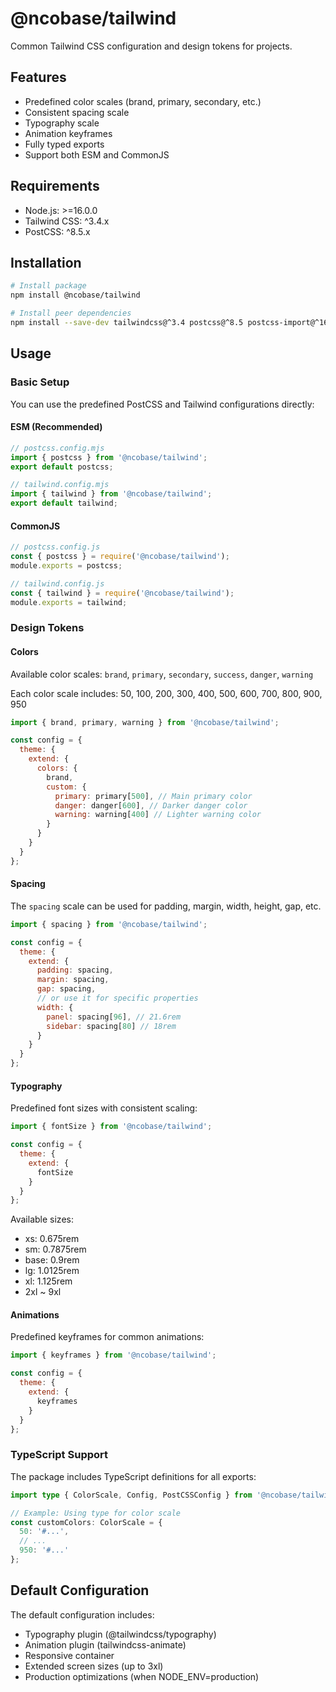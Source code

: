 # @ncobase/tailwind

Common Tailwind CSS configuration and design tokens for projects.

## Features

- Predefined color scales (brand, primary, secondary, etc.)
- Consistent spacing scale
- Typography scale
- Animation keyframes
- Fully typed exports
- Support both ESM and CommonJS

## Requirements

- Node.js: >=16.0.0
- Tailwind CSS: ^3.4.x
- PostCSS: ^8.5.x

## Installation

```bash
# Install package
npm install @ncobase/tailwind

# Install peer dependencies
npm install --save-dev tailwindcss@^3.4 postcss@^8.5 postcss-import@^16.0 postcss-nesting@^12.0 autoprefixer@^10.4 cssnano@^7.0
```

## Usage

### Basic Setup

You can use the predefined PostCSS and Tailwind configurations directly:

#### ESM (Recommended)

```javascript
// postcss.config.mjs
import { postcss } from '@ncobase/tailwind';
export default postcss;

// tailwind.config.mjs
import { tailwind } from '@ncobase/tailwind';
export default tailwind;
```

#### CommonJS

```javascript
// postcss.config.js
const { postcss } = require('@ncobase/tailwind');
module.exports = postcss;

// tailwind.config.js
const { tailwind } = require('@ncobase/tailwind');
module.exports = tailwind;
```

### Design Tokens

#### Colors

Available color scales: `brand`, `primary`, `secondary`, `success`, `danger`, `warning`

Each color scale includes: 50, 100, 200, 300, 400, 500, 600, 700, 800, 900, 950

```javascript
import { brand, primary, warning } from '@ncobase/tailwind';

const config = {
  theme: {
    extend: {
      colors: {
        brand,
        custom: {
          primary: primary[500], // Main primary color
          danger: danger[600], // Darker danger color
          warning: warning[400] // Lighter warning color
        }
      }
    }
  }
};
```

#### Spacing

The `spacing` scale can be used for padding, margin, width, height, gap, etc.

```javascript
import { spacing } from '@ncobase/tailwind';

const config = {
  theme: {
    extend: {
      padding: spacing,
      margin: spacing,
      gap: spacing,
      // or use it for specific properties
      width: {
        panel: spacing[96], // 21.6rem
        sidebar: spacing[80] // 18rem
      }
    }
  }
};
```

#### Typography

Predefined font sizes with consistent scaling:

```javascript
import { fontSize } from '@ncobase/tailwind';

const config = {
  theme: {
    extend: {
      fontSize
    }
  }
};
```

Available sizes:

- xs: 0.675rem
- sm: 0.7875rem
- base: 0.9rem
- lg: 1.0125rem
- xl: 1.125rem
- 2xl ~ 9xl

#### Animations

Predefined keyframes for common animations:

```javascript
import { keyframes } from '@ncobase/tailwind';

const config = {
  theme: {
    extend: {
      keyframes
    }
  }
};
```

### TypeScript Support

The package includes TypeScript definitions for all exports:

```typescript
import type { ColorScale, Config, PostCSSConfig } from '@ncobase/tailwind';

// Example: Using type for color scale
const customColors: ColorScale = {
  50: '#...',
  // ...
  950: '#...'
};
```

## Default Configuration

The default configuration includes:

- Typography plugin (@tailwindcss/typography)
- Animation plugin (tailwindcss-animate)
- Responsive container
- Extended screen sizes (up to 3xl)
- Production optimizations (when NODE_ENV=production)
